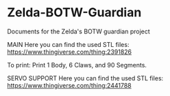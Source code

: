 # Zelda-BOTW-Guardian
Documents for the Zelda's BOTW guardian project

MAIN
Here you can find the used STL files:
https://www.thingiverse.com/thing:2391826

To print:
Print 1 Body, 6 Claws, and 90 Segments.

SERVO SUPPORT
Here you can find the used STL files:
https://www.thingiverse.com/thing:2441788
